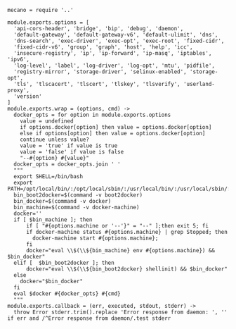 
    mecano = require '..'

    module.exports.options = [
      'api-cors-header', 'bridge', 'bip', 'debug', 'daemon', 
      'default-gateway', 'default-gateway-v6', 'default-ulimit', 'dns', 
      'dns-search', 'exec-driver', 'exec-opt', 'exec-root', 'fixed-cidr', 
      'fixed-cidr-v6', 'group', 'graph', 'host', 'help', 'icc', 
      'insecure-registry', 'ip', 'ip-forward', 'ip-masq', 'iptables', 'ipv6', 
      'log-level', 'label', 'log-driver', 'log-opt', 'mtu', 'pidfile', 
      'registry-mirror', 'storage-driver', 'selinux-enabled', 'storage-opt', 
      'tls', 'tlscacert', 'tlscert', 'tlskey', 'tlsverify', 'userland-proxy', 
      'version'
    ]
    module.exports.wrap = (options, cmd) ->
      docker_opts = for option in module.exports.options
        value = undefined
        if options.docker[option] then value = options.docker[option]
        else if options[option] then value = options.docker[option]
        continue unless value?
        value = 'true' if value is true
        value = 'false' if value is false
        "--#{option} #{value}"
      docker_opts = docker_opts.join ' '
      """
      export SHELL=/bin/bash
      export PATH=/opt/local/bin/:/opt/local/sbin/:/usr/local/bin/:/usr/local/sbin/:$PATH
      bin_boot2docker=$(command -v boot2docker)
      bin_docker=$(command -v docker)
      bin_machine=$(command -v docker-machine)
      docker=''
      if [ $bin_machine ]; then
          if [ "#{options.machine or '--'}" = "--" ];then exit 5; fi
          if docker-machine status #{options.machine} | grep Stopped; then
            docker-machine start #{options.machine};
          fi
          docker="eval \\$(\\${bin_machine} env #{options.machine}) && $bin_docker"
      elif [  $bin_boot2docker ]; then
          docker="eval \\$(\\${bin_boot2docker} shellinit) && $bin_docker"
      else
        docker="$bin_docker"
      fi
      eval $docker #{docker_opts} #{cmd}
      """
    module.exports.callback = (err, executed, stdout, stderr) ->
      throw Error stderr.trim().replace 'Error response from daemon: ', '' if err and /^Error response from daemon/.test stderr
